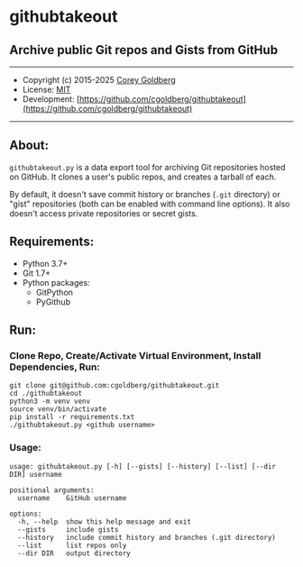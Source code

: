 # githubtakeout

## Archive public Git repos and Gists from GitHub

---

- Copyright (c) 2015-2025 [Corey Goldberg](https://github.com/cgoldberg)
- License: [MIT](https://opensource.org/licenses/MIT)
- Development: [https://github.com/cgoldberg/githubtakeout](https://github.com/cgoldberg/githubtakeout)

----

## About:

`githubtakeout.py` is a data export tool for archiving Git repositories hosted on GitHub.
It clones a user's public repos, and creates a tarball of each.

By default, it doesn't save commit history or branches (`.git` directory) or "gist"
repositories (both can be enabled with command line options). It also doesn't access
private repositories or secret gists.

## Requirements:
- Python 3.7+
- Git 1.7+
- Python packages:
    - GitPython
    - PyGithub

## Run:

### Clone Repo, Create/Activate Virtual Environment, Install Dependencies, Run:

```
git clone git@github.com:cgoldberg/githubtakeout.git
cd ./githubtakeout
python3 -m venv venv
source venv/bin/activate
pip install -r requirements.txt
./githubtakeout.py <github username>
```

### Usage:

```
usage: githubtakeout.py [-h] [--gists] [--history] [--list] [--dir DIR] username

positional arguments:
  username    GitHub username

options:
  -h, --help  show this help message and exit
  --gists     include gists
  --history   include commit history and branches (.git directory)
  --list      list repos only
  --dir DIR   output directory
```
